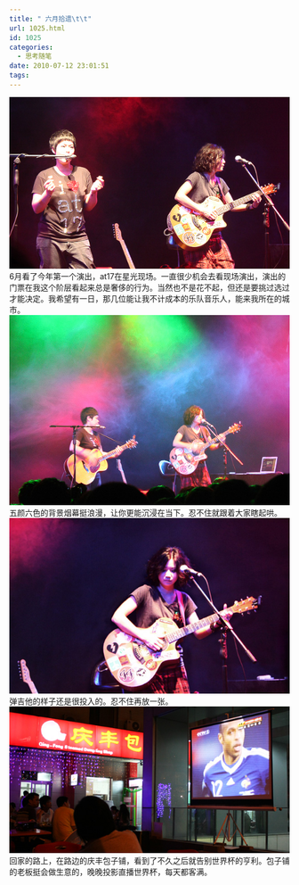 ```yaml
---
title: " 六月拾遗\t\t"
url: 1025.html
id: 1025
categories:
  - 思考随笔
date: 2010-07-12 23:01:51
tags:
---
```


![at17_3](../../images//2010/07/at17_3.jpg "at17_3") 6月看了今年第一个演出，at17在星光现场。一直很少机会去看现场演出，演出的门票在我这个阶层看起来总是奢侈的行为。当然也不是花不起，但还是要挑过选过才能决定。我希望有一日，那几位能让我不计成本的乐队音乐人，能来我所在的城市。 ![at17_2](../../images//2010/07/at17_2.jpg "at17_2") 五颜六色的背景烟幕挺浪漫，让你更能沉浸在当下。忍不住就跟着大家瞎起哄。 ![at17_1](../../images//2010/07/at17_1.jpg "at17_1") 弹吉他的样子还是很投入的。忍不住再放一张。 ![henry](../../images//2010/07/henry.jpg "henry") 回家的路上，在路边的庆丰包子铺，看到了不久之后就告别世界杯的亨利。包子铺的老板挺会做生意的，晚晚投影直播世界杯，每天都客满。